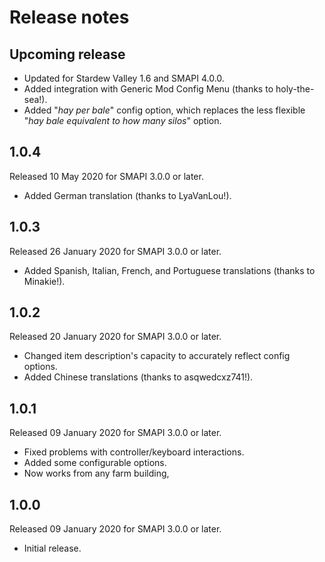﻿# Release notes
## Upcoming release
- Updated for Stardew Valley 1.6 and SMAPI 4.0.0.
- Added integration with Generic Mod Config Menu (thanks to holy-the-sea!).
- Added "_hay per bale_" config option, which replaces the less flexible "_hay bale equivalent to how many silos_" option.

## 1.0.4
Released 10 May 2020 for SMAPI 3.0.0 or later.

- Added German translation (thanks to LyaVanLou!).

## 1.0.3
Released 26 January 2020 for SMAPI 3.0.0 or later.

- Added Spanish, Italian, French, and Portuguese translations (thanks to Minakie!).

## 1.0.2
Released 20 January 2020 for SMAPI 3.0.0 or later.

- Changed item description's capacity to accurately reflect config options.
- Added Chinese translations (thanks to asqwedcxz741!).


## 1.0.1
Released 09 January 2020 for SMAPI 3.0.0 or later.

- Fixed problems with controller/keyboard interactions.
- Added some configurable options.
- Now works from any farm building,

## 1.0.0
Released 09 January 2020 for SMAPI 3.0.0 or later.

- Initial release.
